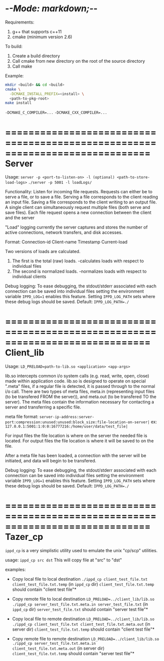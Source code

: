 -*-Mode: markdown;-*-
=============================================================================

Requirements: 
  1. g++ that supports c++11
  2. cmake (minimum version 2.6)

To build:
  1. Create a build directory
  2. Call cmake from new directory on the root of the source directory
  3. Call make

Example:
  ```sh
  mkdir <build> && cd <build>
  cmake \
    -DCMAKE_INSTALL_PREFIX=<install> \
    <path-to-pkg-root>
  make install
  ```

  `-DCMAKE_C_COMPILER=...`
  `-DCMAKE_CXX_COMPILER=...`

=============================================================================
Server
=============================================================================

Usage: `server -p <port-to-listen-on> -l (optional) <path-to-store-load-logs>`
  `./server -p 5001 -l loadLogs/`

Functionality: Listen for incoming file requests. Requests can either be to 
serve a file, or to save a file. Serving a file corresponds to the client 
reading an input file. Saving a file corresponds to the client writing to an 
output file. A single client can simultaneously request multiple files (both 
serve and save files). Each file request opens a new connection between the 
client and the server

"Load" logging currently the server captures and stores the number of active 
connections, network transfers, and disk accesses.

Format:
  Connection-id Client-name Timestamp Current-load

Two versions of loads are calculated.
1. The first is the total (raw) loads.
   -calculates loads with respect to individual files
2. The second is normalized loads.
   -normalizes loads with respect to individual clients

Debug logging:
To ease debugging, the stdout/stderr associated with each connection
can be saved into individual files setting the environment variable
`IPPD_LOG=1` enables this feature. Setting `IPPD_LOG_PATH` sets where
these debug logs should be saved.
Default: `IPPD_LOG_PATH=./`


=============================================================================
Client_lib
=============================================================================

Usage: `LD_PRELOAD=path-to-lib.so <application> <app-args>`

lib.so intercepts common i/o system calls (e.g. read, write, open, close) made 
within application code. lib.so is designed to operate on special ".meta" files,
if a regular file is detected, it is passed through to the normal i/o call. 
There are two types of meta files, meta.in (representing input files (to be 
transfered FROM the server)), and meta.out (to be transfered TO the server). The
meta files contain the information necessary for contacting a server and 
transferring a specific file.

meta file format:
    `server-ip-address:server-port:compression:unused:unused:block_size:file-location-on-server|`
ex:
    `127.0.0.1:5001:1:0:0:16777216:/home/user/data/test_file|`

For input files the file location is where on the server the needed file is located.
For output files the file location is where it will be saved to on the file.

After a meta file has been loaded, a connection with the server will be 
initiated, and data will begin to be transfered.

Debug logging:
To ease debugging, the stdout/stderr associated with each connection
can be saved into individual files setting the environment variable
`IPPD_LOG=1` enables this feature. Setting `IPPD_LOG_PATH` sets where
these debug logs should be saved.
Default: `IPPD_LOG_PATH=./`


=============================================================================
Tazer_cp
=============================================================================

`ippd_cp` is a very simplistic utility used to emulate the unix "cp/scp" utilities.

usage: `ippd_cp src dst`
This will copy file at "src" to "dst"

examples:
* Copy local file to local destination
  `./ippd_cp client_test_file.txt client_test_file.txt.temp`
  (in `ippd_cp` dir) `client_test_file.txt.temp` should contain "client test file"*

* Copy remote file to local destination
  `LD_PRELOAD=../client_lib/lib.so ./ippd_cp server_test_file.txt.meta.in server_test_file.txt`
  (in `ippd_cp` dir) `server_test_file.txt` should contain "server test file"*

* Copy local file to remote destination
  `LD_PRELOAD=../client_lib/lib.so ./ippd_cp client_test_file.txt client_test_file.txt.meta.out`
  (in server dir) `client_test_file.txt.temp` should contain "client test file"*

* Copy remote file to remote destination
  `LD_PRELOAD=../client_lib/lib.so ./ippd_cp server_test_file.txt.meta.in client_test_file.txt.meta.out`
  (in server dir) `client_test_file.txt.temp` should contain "server test file"*


